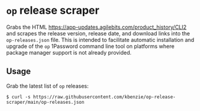 # `op` release scraper

Grabs the HTML https://app-updates.agilebits.com/product_history/CLI2 and
scrapes the release version, release date, and download links into the
`op-releases.json` file. This is intended to facilitate automatic installation
and upgrade of the `op` 1Password command line tool on platforms where package
manager support is not already provided.

## Usage

Grab the latest list of `op` releases:

```console
$ curl -s https://raw.githubusercontent.com/kbenzie/op-release-scraper/main/op-releases.json
```
